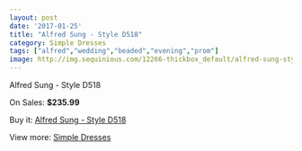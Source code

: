 ```yaml
---
layout: post
date: '2017-01-25'
title: "Alfred Sung - Style D518"
category: Simple Dresses
tags: ["alfred","wedding","beaded","evening","prom"]
image: http://img.sequinious.com/12266-thickbox_default/alfred-sung-style-d518.jpg
---
```

Alfred Sung - Style D518

On Sales: **$235.99**
<a href="https://www.sequinious.com/simple-dresses/5755-alfred-sung-style-d518.html"><amp-img layout="responsive" width="600" height="600" src="//img.sequinious.com/12266-thickbox_default/alfred-sung-style-d518.jpg" alt="Alfred Sung - Style D518 0" /></a>

Buy it: [Alfred Sung - Style D518](https://www.sequinious.com/simple-dresses/5755-alfred-sung-style-d518.html "Alfred Sung - Style D518")

View more: [Simple Dresses](https://www.sequinious.com/5-simple-dresses "Simple Dresses")
